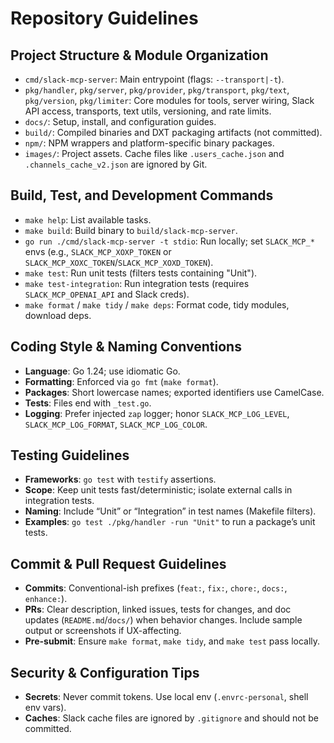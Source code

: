 # Repository Guidelines
## Project Structure & Module Organization
- `cmd/slack-mcp-server`: Main entrypoint (flags: `--transport|-t`).
- `pkg/handler`, `pkg/server`, `pkg/provider`, `pkg/transport`, `pkg/text`, `pkg/version`, `pkg/limiter`: Core modules for tools, server wiring, Slack API access, transports, text utils, versioning, and rate limits.
- `docs/`: Setup, install, and configuration guides.
- `build/`: Compiled binaries and DXT packaging artifacts (not committed).
- `npm/`: NPM wrappers and platform-specific binary packages.
- `images/`: Project assets. Cache files like `.users_cache.json` and `.channels_cache_v2.json` are ignored by Git.
## Build, Test, and Development Commands
- `make help`: List available tasks.
- `make build`: Build binary to `build/slack-mcp-server`.
- `go run ./cmd/slack-mcp-server -t stdio`: Run locally; set `SLACK_MCP_*` envs (e.g., `SLACK_MCP_XOXP_TOKEN` or `SLACK_MCP_XOXC_TOKEN`/`SLACK_MCP_XOXD_TOKEN`).
- `make test`: Run unit tests (filters tests containing "Unit").
- `make test-integration`: Run integration tests (requires `SLACK_MCP_OPENAI_API` and Slack creds).
- `make format` / `make tidy` / `make deps`: Format code, tidy modules, download deps.
## Coding Style & Naming Conventions
- **Language**: Go 1.24; use idiomatic Go.
- **Formatting**: Enforced via `go fmt` (`make format`).
- **Packages**: Short lowercase names; exported identifiers use CamelCase.
- **Tests**: Files end with `_test.go`.
- **Logging**: Prefer injected `zap` logger; honor `SLACK_MCP_LOG_LEVEL`, `SLACK_MCP_LOG_FORMAT`, `SLACK_MCP_LOG_COLOR`.
## Testing Guidelines
- **Frameworks**: `go test` with `testify` assertions.
- **Scope**: Keep unit tests fast/deterministic; isolate external calls in integration tests.
- **Naming**: Include “Unit” or “Integration” in test names (Makefile filters).
- **Examples**: `go test ./pkg/handler -run "Unit"` to run a package’s unit tests.
## Commit & Pull Request Guidelines
- **Commits**: Conventional-ish prefixes (`feat:`, `fix:`, `chore:`, `docs:`, `enhance:`).
- **PRs**: Clear description, linked issues, tests for changes, and doc updates (`README.md`/`docs/`) when behavior changes. Include sample output or screenshots if UX-affecting.
- **Pre-submit**: Ensure `make format`, `make tidy`, and `make test` pass locally.
## Security & Configuration Tips
- **Secrets**: Never commit tokens. Use local env (`.envrc-personal`, shell env vars).
- **Caches**: Slack cache files are ignored by `.gitignore` and should not be committed.
